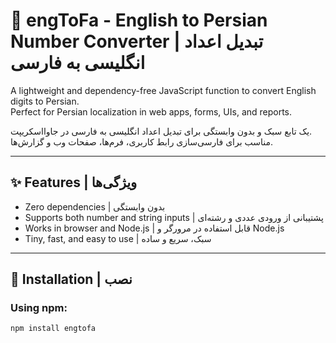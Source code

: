 # 🔢 engToFa - English to Persian Number Converter | تبدیل اعداد انگلیسی به فارسی

A lightweight and dependency-free JavaScript function to convert English digits to Persian.  
Perfect for Persian localization in web apps, forms, UIs, and reports.

یک تابع سبک و بدون وابستگی برای تبدیل اعداد انگلیسی به فارسی در جاوااسکریپت.  
مناسب برای فارسی‌سازی رابط کاربری، فرم‌ها، صفحات وب و گزارش‌ها.

---

## ✨ Features | ویژگی‌ها

- Zero dependencies | بدون وابستگی
- Supports both number and string inputs | پشتیبانی از ورودی عددی و رشته‌ای
- Works in browser and Node.js | قابل استفاده در مرورگر و Node.js
- Tiny, fast, and easy to use | سبک، سریع و ساده

---

## 🚀 Installation | نصب

### Using npm:

```bash
npm install engtofa
